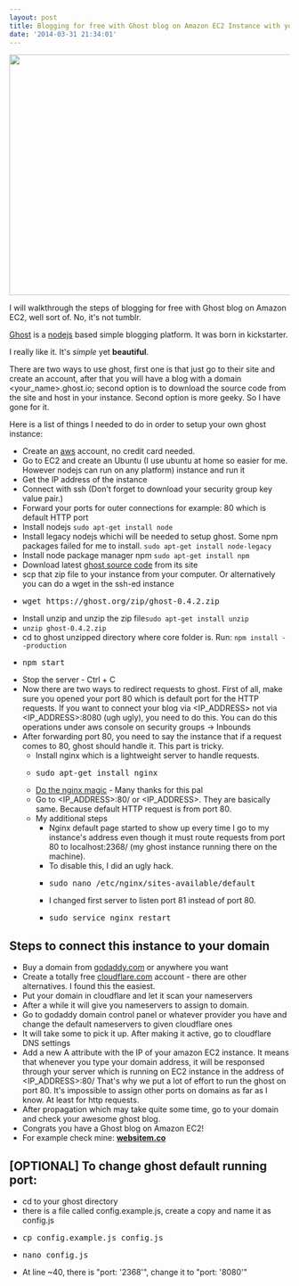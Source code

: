 ```yaml
---
layout: post
title: Blogging for free with Ghost blog on Amazon EC2 Instance with your domain
date: '2014-03-31 21:34:01'
---
```


<img class="aligncenter" alt="" src="http://devdala.files.wordpress.com/2014/03/fritz-lang-m-1931-dvdrip-sirius-share-cd2-avi_20110910_025346-362.jpg" width="512" height="432" />

I will walkthrough the steps of blogging for free with Ghost blog on Amazon EC2, well sort of. No, it's not tumblr.

<a href="https://ghost.org/" target="_blank">Ghost</a> is a <a href="http://nodejs.org/" target="_blank">nodejs</a> based simple blogging platform. It was born in kickstarter.

I really like it. It's <em>simple</em> yet <strong>beautiful</strong>.

There are two ways to use ghost, first one is that just go to their site and create an account, after that you will have a blog with a domain &lt;your_name&gt;.ghost.io; second option is to download the source code from the site and host in your instance. Second option is more geeky. So I have gone for it.

Here is a list of things I needed to do in order to setup your own ghost instance:
<ul>
	<li>Create an <a href="http://aws.amazon.com/" target="_blank">aws</a> account, no credit card needed.</li>
	<li>Go to EC2 and create an Ubuntu (I use ubuntu at home so easier for me. However nodejs can run on any platform) instance and run it</li>
	<li>Get the IP address of the instance</li>
	<li>Connect with ssh (Don't forget to download your security group key value pair.)</li>
	<li>Forward your ports for outer connections for example: 80 which is default HTTP port</li>
	<li>Install nodejs <code>sudo apt-get install node</code></li>
	<li>Install legacy nodejs whichi will be needed to setup ghost. Some npm packages failed for me to install. <code>sudo apt-get install node-legacy</code></li>
	<li>Install node package manager npm <code>sudo apt-get install npm</code></li>
	<li>Download latest <a href="https://ghost.org/download/" target="_blank">ghost source code</a> from its site</li>
	<li>scp that zip file to your instance from your computer. Or alternatively you can do a wget in the ssh-ed instance</li>
	<li>
<pre>wget https://ghost.org/zip/ghost-0.4.2.zip</pre>
</li>
</ul>
<ul>
	<li>Install unzip and unzip the zip file<code>sudo apt-get install unzip</code></li>
	<li><code>unzip ghost-0.4.2.zip</code></li>
	<li>cd to ghost unzipped directory where core folder is. Run: <code>npm install --production</code></li>
	<li>
<pre>npm start</pre>
</li>
	<li>Stop the server - Ctrl + C</li>
	<li>Now there are two ways to redirect requests to ghost. First of all, make sure you opened your port 80 which is default port for the HTTP requests. If you want to connect your blog via &lt;IP_ADDRESS&gt; not via &lt;IP_ADDRESS&gt;:8080 (ugh ugly), you need to do this. You can do this operations under aws console on security groups -&gt; Inbounds</li>
	<li>After forwarding port 80, you need to say the instance that if a request comes to 80, ghost should handle it. This part is tricky.
<ul>
	<li>Install nginx which is a lightweight server to handle requests.</li>
	<li>
<pre>sudo apt-get install nginx</pre>
</li>
	<li><a href="http://stevemason.org/install-ghost-with-ec2-running-ubuntu-13-10/" target="_blank">Do the nginx magic</a> - Many thanks for this pal</li>
	<li>Go to &lt;IP_ADDRESS&gt;:80/ or &lt;IP_ADDRESS&gt;. They are basically same. Because default HTTP request is from port 80.</li>
	<li>My additional steps
<ul>
	<li>Nginx default page started to show up every time I go to my instance's address even though it must route requests from port 80 to localhost:2368/ (my ghost instance running there on the machine).</li>
	<li>To disable this, I did an ugly hack.</li>
	<li>
<pre>sudo nano /etc/nginx/sites-available/default</pre>
</li>
	<li>I changed first server to listen port 81 instead of port 80.</li>
	<li>
<pre>sudo service nginx restart</pre>
</li>
</ul>
</li>
</ul>
</li>
</ul>
<h2>Steps to connect this instance to your domain</h2>
<ul>
	<li>Buy a domain from <a href="godaddy.com" target="_blank">godaddy.com</a> or anywhere you want</li>
	<li>Create a totally free <a href="cloudflare.com" target="_blank">cloudflare.com</a> account - there are other alternatives. I found this the easiest.</li>
	<li>Put your domain in cloudflare and let it scan your nameservers</li>
	<li>After a while it will give you nameservers to assign to domain.</li>
	<li>Go to godaddy domain control panel or whatever provider you have and change the default nameservers to given cloudflare ones</li>
	<li>It will take some to pick it up. After making it active, go to cloudflare DNS settings</li>
	<li>Add a new A attribute with the IP of your amazon EC2 instance. It means that whenever you type your domain address, it will be responsed through your server which is running on EC2 instance in the address of &lt;IP_ADDRESS&gt;:80/ That's why we put a lot of effort to run the ghost on port 80. It's impossible to assign other ports on domains as far as I know. At least for http requests.</li>
	<li>After propagation which may take quite some time, go to your domain and check your awesome ghost blog.</li>
	<li>Congrats you have a Ghost blog on Amazon EC2!</li>
	<li>For example check mine: <a href="websitem.co" target="_blank"><strong>websitem.co</strong></a></li>
</ul>
<h2>[OPTIONAL] To change ghost default running port:</h2>
<ul>
	<li>cd to your ghost directory</li>
	<li>there is a file called config.example.js, create a copy and name it as config.js</li>
	<li>
<pre>cp config.example.js config.js</pre>
</li>
	<li>
<pre>nano config.js</pre>
</li>
	<li>At line ~40, there is "port: '2368'", change it to "port: '8080'"</li>
</ul>